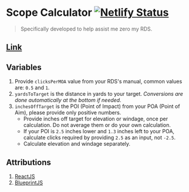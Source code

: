 # Scope Calculator [![Netlify Status](https://api.netlify.com/api/v1/badges/09951187-59e0-45d9-8230-a1a66ab3b8e9/deploy-status)](https://app.netlify.com/sites/brilliant-fenglisu-be5de0/deploys)
> Specifically developed to help assist me zero my RDS.

## [Link](https://0rds.prashant.me/)

## Variables
1. Provide `clicksPerMOA` value from your RDS's manual, common values are: `0.5` and `1`.
2. `yardsToTarget` is the distance in yards to your target. *Conversions are done automatically at the bottom if needed.*
3. `inchesOffTarget` is the POI (Point of Impact) from your POA (Point of Aim), please provide only positive numbers.
   - Provide inches off target for elevation or windage, once per calculation. Do not average them or do your own calculation.
   - If your POI is `2.5` inches lower and `1.3` inches left to your POA, calculate clicks required by providing `2.5` as an input, not `-2.5`.
   - Calculate elevation and windage separately.
  
## Attributions
1. [ReactJS](https://react.dev/)
2. [BlueprintJS](https://blueprintjs.com/)
